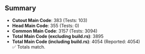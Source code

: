 ## Summary

- **Cutout Main Code**: 383 (Tests: 103)  
- **Head Main Code**: 355 (Tests: 0)  
- **Common Main Code**: 3157 (Tests: 3094)  
- **Total Main Code (excluding build.rs)**: 3895  
- **Total Main Code (including build.rs)**: 4054 (Reported: 4054)  
✅ Totals match.

